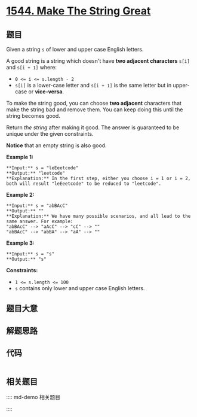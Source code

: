 # [1544. Make The String Great](https://leetcode.com/problems/make-the-string-great)

## 题目

Given a string `s` of lower and upper case English letters.

A good string is a string which doesn't have **two adjacent characters**
`s[i]` and `s[i + 1]` where:

  * `0 <= i <= s.length - 2`
  * `s[i]` is a lower-case letter and `s[i + 1]` is the same letter but in upper-case or **vice-versa**.

To make the string good, you can choose **two adjacent** characters that make
the string bad and remove them. You can keep doing this until the string
becomes good.

Return _the string_ after making it good. The answer is guaranteed to be
unique under the given constraints.

**Notice** that an empty string is also good.



**Example 1:**

    
    
    **Input:** s = "leEeetcode"
    **Output:** "leetcode"
    **Explanation:** In the first step, either you choose i = 1 or i = 2, both will result "leEeetcode" to be reduced to "leetcode".
    

**Example 2:**

    
    
    **Input:** s = "abBAcC"
    **Output:** ""
    **Explanation:** We have many possible scenarios, and all lead to the same answer. For example:
    "abBAcC" --> "aAcC" --> "cC" --> ""
    "abBAcC" --> "abBA" --> "aA" --> ""
    

**Example 3:**

    
    
    **Input:** s = "s"
    **Output:** "s"
    



**Constraints:**

  * `1 <= s.length <= 100`
  * `s` contains only lower and upper case English letters.


## 题目大意

## 解题思路

## 代码

```javascript

```

## 相关题目

:::: md-demo 相关题目

::::

